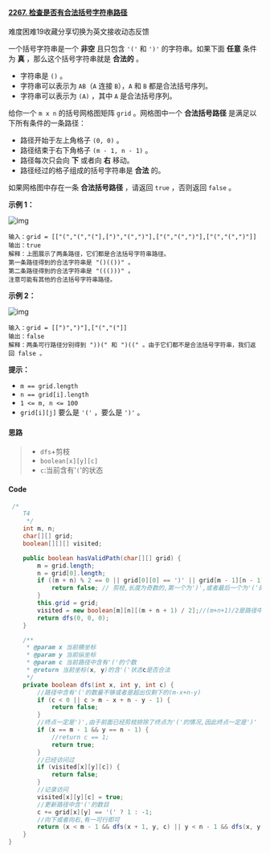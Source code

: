 #### [2267. 检查是否有合法括号字符串路径](https://leetcode.cn/problems/check-if-there-is-a-valid-parentheses-string-path/)

难度困难19收藏分享切换为英文接收动态反馈

一个括号字符串是一个 **非空** 且只包含 `'('` 和 `')'` 的字符串。如果下面 **任意** 条件为 **真** ，那么这个括号字符串就是 **合法的** 。

- 字符串是 `()` 。
- 字符串可以表示为 `AB`（`A` 连接 `B`），`A` 和 `B` 都是合法括号序列。
- 字符串可以表示为 `(A)` ，其中 `A` 是合法括号序列。

给你一个 `m x n` 的括号网格图矩阵 `grid` 。网格图中一个 **合法括号路径** 是满足以下所有条件的一条路径：

- 路径开始于左上角格子 `(0, 0)` 。
- 路径结束于右下角格子 `(m - 1, n - 1)` 。
- 路径每次只会向 **下** 或者向 **右** 移动。
- 路径经过的格子组成的括号字符串是 **合法** 的。

如果网格图中存在一条 **合法括号路径** ，请返回 `true` ，否则返回 `false` 。

**示例 1：**

![img](https://assets.leetcode.com/uploads/2022/03/15/example1drawio.png)

```
输入：grid = [["(","(","("],[")","(",")"],["(","(",")"],["(","(",")"]]
输出：true
解释：上图展示了两条路径，它们都是合法括号字符串路径。
第一条路径得到的合法字符串是 "()(())" 。
第二条路径得到的合法字符串是 "((()))" 。
注意可能有其他的合法括号字符串路径。
```

**示例 2：**

![img](https://assets.leetcode.com/uploads/2022/03/15/example2drawio.png)

```
输入：grid = [[")",")"],["(","("]]
输出：false
解释：两条可行路径分别得到 "))(" 和 ")((" 。由于它们都不是合法括号字符串，我们返回 false 。
```

**提示：**

- `m == grid.length`
- `n == grid[i].length`
- `1 <= m, n <= 100`
- `grid[i][j]` 要么是 `'('` ，要么是 `')'` 。

#### 思路

> * `dfs`+剪枝
> * `boolean[x][y][c]`
> * `c`:当前含有'`(`'的状态

#### Code

```java
 /*
    T4
     */
    int m, n;
    char[][] grid;
    boolean[][][] visited;

    public boolean hasValidPath(char[][] grid) {
        m = grid.length;
        n = grid[0].length;
        if ((m + n) % 2 == 0 || grid[0][0] == ')' || grid[m - 1][n - 1] == '(') {
            return false; // 剪枝,长度为奇数的,第一个为')',或者最后一个为'('的,直接返回false
        }
        this.grid = grid;
        visited = new boolean[m][n][(m + n + 1) / 2];//(m+n+1)/2是路径中'('的个数
        return dfs(0, 0, 0);
    }

    /**
     * @param x 当前横坐标
     * @param y 当前纵坐标
     * @param c 当前路径中含有'('的个数
     * @return 当前坐标(x, y)的含'('状态c是否合法
     */
    private boolean dfs(int x, int y, int c) {
        //路径中含有'('的数量不够或者是超出仅剩下的(m-x+n-y)
        if (c < 0 || c > m - x + n - y - 1) {
            return false;
        }
        //终点一定是')',由于前面已经剪枝排除了终点为'('的情况,因此终点一定是')'
        if (x == m - 1 && y == n - 1) {
            //return c == 1;
            return true;
        }
        //已经访问过
        if (visited[x][y][c]) {
            return false;
        }
        //记录访问
        visited[x][y][c] = true;
        //更新路径中含'('的数目
        c += grid[x][y] == '(' ? 1 : -1;
        //向下或者向右,有一可行即可
        return (x < m - 1 && dfs(x + 1, y, c) || y < n - 1 && dfs(x, y + 1, c));
    }
}
```